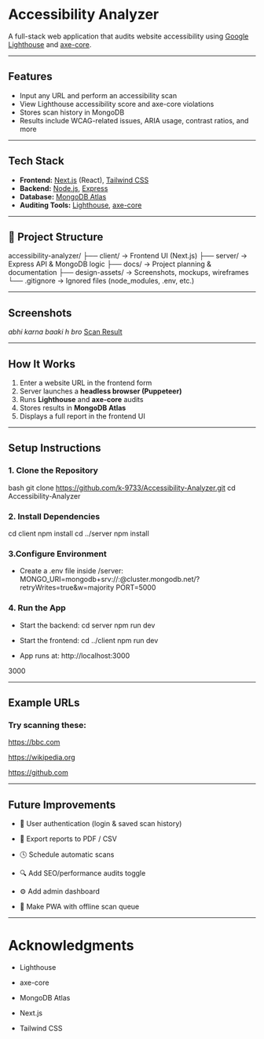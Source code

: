 # Accessibility Analyzer

A full-stack web application that audits website accessibility using [Google Lighthouse](https://developers.google.com/web/tools/lighthouse) and [axe-core](https://www.deque.com/axe/).

---

## Features

-  Input any URL and perform an accessibility scan
-  View Lighthouse accessibility score and axe-core violations
-  Stores scan history in MongoDB
-  Results include WCAG-related issues, ARIA usage, contrast ratios, and more

---

## Tech Stack

- **Frontend:** [Next.js](https://nextjs.org/) (React), [Tailwind CSS](https://tailwindcss.com/)  
- **Backend:** [Node.js](https://nodejs.org/), [Express](https://expressjs.com/)  
- **Database:** [MongoDB Atlas](https://www.mongodb.com/cloud/atlas)  
- **Auditing Tools:** [Lighthouse](https://developers.google.com/web/tools/lighthouse), [axe-core](https://www.deque.com/axe/)

---

## 📁 Project Structure

accessibility-analyzer/
├── client/ → Frontend UI (Next.js)
├── server/ → Express API & MongoDB logic
├── docs/ → Project planning & documentation
├── design-assets/ → Screenshots, mockups, wireframes
└── .gitignore → Ignored files (node_modules, .env, etc.)


---

## Screenshots

*abhi karna baaki h bro*
[Scan Result](design-assets/result-page.png)

---

## How It Works

1. Enter a website URL in the frontend form
2. Server launches a **headless browser (Puppeteer)**
3. Runs **Lighthouse** and **axe-core** audits
4. Stores results in **MongoDB Atlas**
5. Displays a full report in the frontend UI

---

## Setup Instructions

### 1. Clone the Repository

bash
git clone https://github.com/k-9733/Accessibility-Analyzer.git
cd Accessibility-Analyzer

### 2. Install Dependencies

cd client
npm install
cd ../server
npm install

### 3.Configure Environment

- Create a .env file inside /server:
MONGO_URI=mongodb+srv://<username>:<password>@cluster.mongodb.net/?retryWrites=true&w=majority
PORT=5000

### 4. Run the App

- Start the backend:
cd server
npm run dev

- Start the frontend:
cd ../client
npm run dev

- App runs at: http://localhost:3000

3000

---

## Example URLs
### Try scanning these:

https://bbc.com

https://wikipedia.org

https://github.com

---

## Future Improvements

- 👤 User authentication (login & saved scan history)

- 📄 Export reports to PDF / CSV

- 🕓 Schedule automatic scans

- 🔍 Add SEO/performance audits toggle

- ⚙️ Add admin dashboard

- 📱 Make PWA with offline scan queue

---

# Acknowledgments

- Lighthouse

- axe-core

- MongoDB Atlas

- Next.js

- Tailwind CSS
